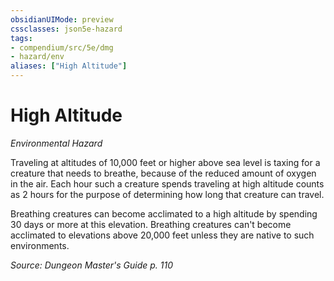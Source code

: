 ```yaml
---
obsidianUIMode: preview
cssclasses: json5e-hazard
tags:
- compendium/src/5e/dmg
- hazard/env
aliases: ["High Altitude"]
---
```

# High Altitude
*Environmental Hazard*  

Traveling at altitudes of 10,000 feet or higher above sea level is taxing for a creature that needs to breathe, because of the reduced amount of oxygen in the air. Each hour such a creature spends traveling at high altitude counts as 2 hours for the purpose of determining how long that creature can travel.

Breathing creatures can become acclimated to a high altitude by spending 30 days or more at this elevation. Breathing creatures can't become acclimated to elevations above 20,000 feet unless they are native to such environments.

*Source: Dungeon Master's Guide p. 110*